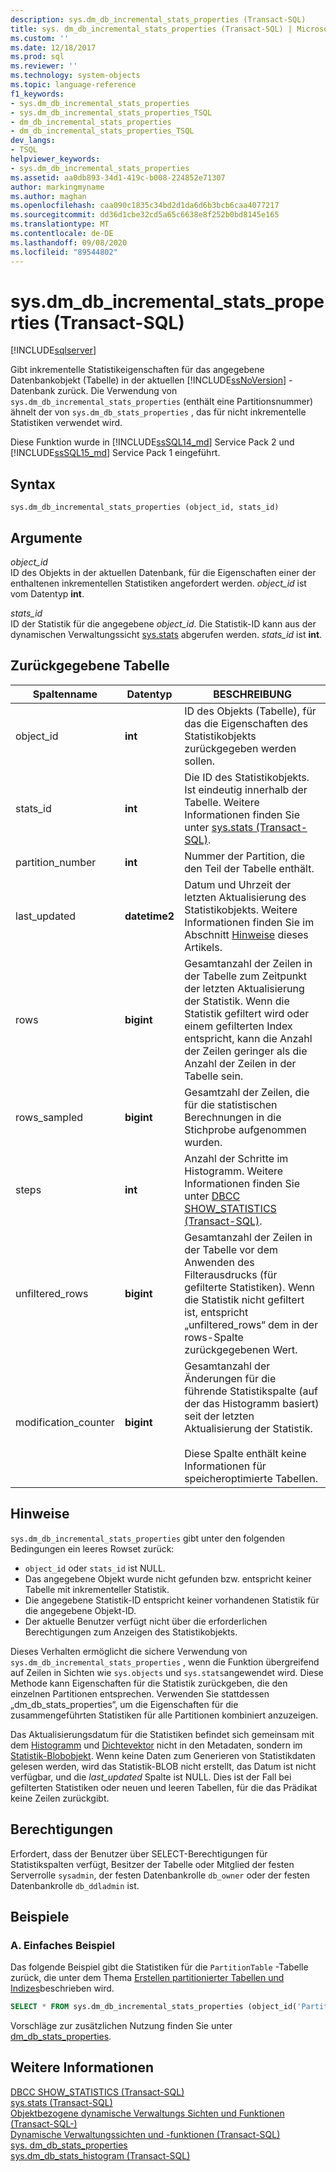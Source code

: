 ```yaml
---
description: sys.dm_db_incremental_stats_properties (Transact-SQL)
title: sys. dm_db_incremental_stats_properties (Transact-SQL) | Microsoft-Dokumentation
ms.custom: ''
ms.date: 12/18/2017
ms.prod: sql
ms.reviewer: ''
ms.technology: system-objects
ms.topic: language-reference
f1_keywords:
- sys.dm_db_incremental_stats_properties
- sys.dm_db_incremental_stats_properties_TSQL
- dm_db_incremental_stats_properties
- dm_db_incremental_stats_properties_TSQL
dev_langs:
- TSQL
helpviewer_keywords:
- sys.dm_db_incremental_stats_properties
ms.assetid: aa0db893-34d1-419c-b008-224852e71307
author: markingmyname
ms.author: maghan
ms.openlocfilehash: caa090c1835c34bd2d1da6d6b3bcb6caa4077217
ms.sourcegitcommit: dd36d1cbe32cd5a65c6638e8f252b0bd8145e165
ms.translationtype: MT
ms.contentlocale: de-DE
ms.lasthandoff: 09/08/2020
ms.locfileid: "89544802"
---
```

# <a name="sysdm_db_incremental_stats_properties-transact-sql"></a>sys.dm_db_incremental_stats_properties (Transact-SQL)
[!INCLUDE[sqlserver](../../includes/applies-to-version/sqlserver.md)]

  Gibt inkrementelle Statistikeigenschaften für das angegebene Datenbankobjekt (Tabelle) in der aktuellen [!INCLUDE[ssNoVersion](../../includes/ssnoversion-md.md)] -Datenbank zurück. Die Verwendung von `sys.dm_db_incremental_stats_properties` (enthält eine Partitionsnummer) ähnelt der von `sys.dm_db_stats_properties` , das für nicht inkrementelle Statistiken verwendet wird. 
  
  Diese Funktion wurde in [!INCLUDE[ssSQL14_md](../../includes/sssql14-md.md)] Service Pack 2 und [!INCLUDE[ssSQL15_md](../../includes/sssql15-md.md)] Service Pack 1 eingeführt.
  
## <a name="syntax"></a>Syntax  
  
```  
sys.dm_db_incremental_stats_properties (object_id, stats_id)  
```  
  
## <a name="arguments"></a>Argumente  
 *object_id*  
 ID des Objekts in der aktuellen Datenbank, für die Eigenschaften einer der enthaltenen inkrementellen Statistiken angefordert werden. *object_id* ist vom Datentyp **int**.  
  
 *stats_id*  
 ID der Statistik für die angegebene *object_id*. Die Statistik-ID kann aus der dynamischen Verwaltungssicht [sys.stats](../../relational-databases/system-catalog-views/sys-stats-transact-sql.md) abgerufen werden. *stats_id* ist **int**.  
  
## <a name="table-returned"></a>Zurückgegebene Tabelle  
  
|Spaltenname|Datentyp|BESCHREIBUNG|  
|-----------------|---------------|-----------------|  
|object_id|**int**|ID des Objekts (Tabelle), für das die Eigenschaften des Statistikobjekts zurückgegeben werden sollen.|  
|stats_id|**int**|Die ID des Statistikobjekts. Ist eindeutig innerhalb der Tabelle. Weitere Informationen finden Sie unter [sys.stats &#40;Transact-SQL&#41;](../../relational-databases/system-catalog-views/sys-stats-transact-sql.md).|
|partition_number|**int**|Nummer der Partition, die den Teil der Tabelle enthält.|  
|last_updated|**datetime2**|Datum und Uhrzeit der letzten Aktualisierung des Statistikobjekts. Weitere Informationen finden Sie im Abschnitt [Hinweise](#Remarks) dieses Artikels.|  
|rows|**bigint**|Gesamtanzahl der Zeilen in der Tabelle zum Zeitpunkt der letzten Aktualisierung der Statistik. Wenn die Statistik gefiltert wird oder einem gefilterten Index entspricht, kann die Anzahl der Zeilen geringer als die Anzahl der Zeilen in der Tabelle sein.|  
|rows_sampled|**bigint**|Gesamtzahl der Zeilen, die für die statistischen Berechnungen in die Stichprobe aufgenommen wurden.|  
|steps|**int**|Anzahl der Schritte im Histogramm. Weitere Informationen finden Sie unter [DBCC SHOW_STATISTICS &#40;Transact-SQL&#41;](../../t-sql/database-console-commands/dbcc-show-statistics-transact-sql.md).|  
|unfiltered_rows|**bigint**|Gesamtanzahl der Zeilen in der Tabelle vor dem Anwenden des Filterausdrucks (für gefilterte Statistiken). Wenn die Statistik nicht gefiltert ist, entspricht „unfiltered_rows“ dem in der rows-Spalte zurückgegebenen Wert.|  
|modification_counter|**bigint**|Gesamtanzahl der Änderungen für die führende Statistikspalte (auf der das Histogramm basiert) seit der letzten Aktualisierung der Statistik.<br /><br /> Diese Spalte enthält keine Informationen für speicheroptimierte Tabellen.|  
  
## <a name="remarks"></a><a name="Remarks"></a> Hinweise  
 `sys.dm_db_incremental_stats_properties` gibt unter den folgenden Bedingungen ein leeres Rowset zurück:  
  
-   `object_id` oder `stats_id` ist NULL.   
-   Das angegebene Objekt wurde nicht gefunden bzw. entspricht keiner Tabelle mit inkrementeller Statistik.  
-   Die angegebene Statistik-ID entspricht keiner vorhandenen Statistik für die angegebene Objekt-ID.  
-   Der aktuelle Benutzer verfügt nicht über die erforderlichen Berechtigungen zum Anzeigen des Statistikobjekts.
 
 Dieses Verhalten ermöglicht die sichere Verwendung von `sys.dm_db_incremental_stats_properties` , wenn die Funktion übergreifend auf Zeilen in Sichten wie `sys.objects` und `sys.stats`angewendet wird. Diese Methode kann Eigenschaften für die Statistik zurückgeben, die den einzelnen Partitionen entsprechen. Verwenden Sie stattdessen „dm_db_stats_properties“, um die Eigenschaften für die zusammengeführten Statistiken für alle Partitionen kombiniert anzuzeigen. 

Das Aktualisierungsdatum für die Statistiken befindet sich gemeinsam mit dem [Histogramm](../../relational-databases/statistics/statistics.md#histogram) und [Dichtevektor](../../relational-databases/statistics/statistics.md#density) nicht in den Metadaten, sondern im [Statistik-Blobobjekt](../../relational-databases/statistics/statistics.md#DefinitionQOStatistics). Wenn keine Daten zum Generieren von Statistikdaten gelesen werden, wird das Statistik-BLOB nicht erstellt, das Datum ist nicht verfügbar, und die *last_updated* Spalte ist NULL. Dies ist der Fall bei gefilterten Statistiken oder neuen und leeren Tabellen, für die das Prädikat keine Zeilen zurückgibt.

## <a name="permissions"></a>Berechtigungen  
 Erfordert, dass der Benutzer über SELECT-Berechtigungen für Statistikspalten verfügt, Besitzer der Tabelle oder Mitglied der festen Serverrolle `sysadmin`, der festen Datenbankrolle `db_owner` oder der festen Datenbankrolle `db_ddladmin` ist.  
  
## <a name="examples"></a>Beispiele  

### <a name="a-simple-example"></a>A. Einfaches Beispiel
Das folgende Beispiel gibt die Statistiken für die `PartitionTable` -Tabelle zurück, die unter dem Thema [Erstellen partitionierter Tabellen und Indizes](../../relational-databases/partitions/create-partitioned-tables-and-indexes.md)beschrieben wird.

```sql
SELECT * FROM sys.dm_db_incremental_stats_properties (object_id('PartitionTable'), 1);
``` 

Vorschläge zur zusätzlichen Nutzung finden Sie unter  [dm_db_stats_properties](../../relational-databases/system-dynamic-management-views/sys-dm-db-stats-properties-transact-sql.md).
  
## <a name="see-also"></a>Weitere Informationen  
 [DBCC SHOW_STATISTICS &#40;Transact-SQL&#41;](../../t-sql/database-console-commands/dbcc-show-statistics-transact-sql.md)   
 [sys.stats &#40;Transact-SQL&#41;](../../relational-databases/system-catalog-views/sys-stats-transact-sql.md)   
 [Objektbezogene dynamische Verwaltungs Sichten und Funktionen &#40;Transact-SQL-&#41;](../../relational-databases/system-dynamic-management-views/object-related-dynamic-management-views-and-functions-transact-sql.md)   
 [Dynamische Verwaltungssichten und -funktionen &#40;Transact-SQL&#41;](~/relational-databases/system-dynamic-management-views/system-dynamic-management-views.md)  
 [sys. dm_db_stats_properties](../../relational-databases/system-dynamic-management-views/sys-dm-db-stats-properties-transact-sql.md)   
 [sys.dm_db_stats_histogram (Transact-SQL)](../../relational-databases/system-dynamic-management-views/sys-dm-db-stats-histogram-transact-sql.md) 

